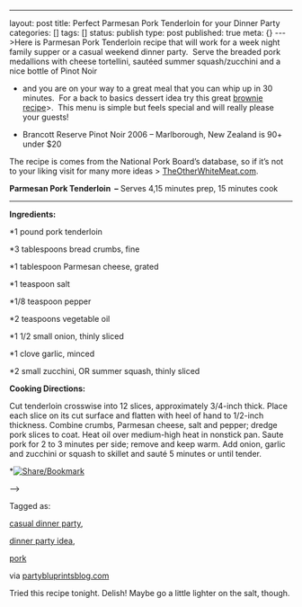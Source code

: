 ---
layout: post
title: Perfect Parmesan Pork Tenderloin for your Dinner Party
categories: []
tags: []
status: publish
type: post
published: true
meta: {}
--->Here is Parmesan Pork Tenderloin recipe that will work for a week night family supper or a casual weekend dinner party.  Serve the breaded pork medallions with cheese tortellini, sautéed summer squash/zucchini and a nice bottle of Pinot Noir
* and you are on your way to a great meal that you can whip up in 30 minutes.  For a back to basics dessert idea try this great
[brownie recipe](http://www.partybluprintsblog.com/the-menu/dessert/the-brownie-is-1-for-back-to-basics-entertaining)>.  This menu is simple but feels special and will really please your guests!

* Brancott Reserve Pinot Noir 2006 – Marlborough, New Zealand is 90+ under $20

The recipe is comes from the National Pork Board’s database, so if it’s not to your liking visit for many more ideas > 
[TheOtherWhiteMeat.com](http://www.theotherwhitemeat.com/Recipes.aspx).

**Parmesan Pork Tenderloin  –**
Serves 4,15 minutes prep, 15 minutes cook


****

**Ingredients:**

*1 pound pork tenderloin


*3 tablespoons bread crumbs, fine


*1 tablespoon Parmesan cheese, grated


*1 teaspoon salt


*1/8 teaspoon pepper


*2 teaspoons vegetable oil


*1 1/2 small onion, thinly sliced


*1 clove garlic, minced


*2 small zucchini, OR summer squash, thinly sliced

**Cooking Directions:**

Cut tenderloin crosswise into 12 slices, approximately 3/4-inch thick. Place each slice on its cut surface and flatten with heel of hand to 1/2-inch thickness. Combine crumbs, Parmesan cheese, salt and pepper; dredge pork slices to coat. Heat oil over medium-high heat in nonstick pan. Saute pork for 2 to 3 minutes per side; remove and keep warm. Add onion, garlic and zucchini or squash to skillet and sauté 5 minutes or until tender.


*[![Share/Bookmark](http://www.partybluprintsblog.com/wp-content/plugins/add-to-any/share_save_171_16.png)](http://www.addtoany.com/share_save?linkurl=http%3A%2F%2Fwww.partybluprintsblog.com%2Fthe-menu%2Fmain%2Fperfect-parmesan-pork-for-your-dinner-party&linkname=Perfect%20Parmesan%20Pork%20For%20Your%20Dinner%20Party%21)
			
 -->
					
Tagged as:
						
[casual dinner party](http://www.partybluprintsblog.com/tag/casual-dinner-party), 
						
[dinner party idea](http://www.partybluprintsblog.com/tag/dinner-party-idea), 
						
[pork](http://www.partybluprintsblog.com/tag/pork)


via 
[partybluprintsblog.com](http://www.partybluprintsblog.com/the-menu/main/perfect-parmesan-pork-for-your-dinner-party)
    
Tried this recipe tonight.  Delish!  Maybe go a little lighter on the salt, though.
